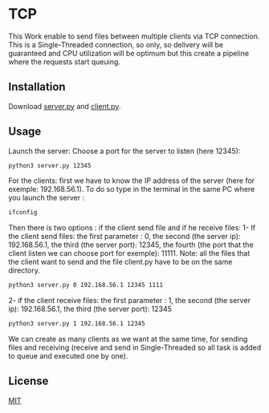 # TCP

This Work enable to send files between multiple clients
via TCP connection. This is a Single-Threaded connection, so only, so delivery will be guaranteed and CPU utilization will be optimum but this create a pipeline where the requests start queuing.

## Installation

Download [server.py](https://github.com/benazoulaydev/Networking/blob/master/2%20-%20TCP/server.py) and [client.py](https://github.com/benazoulaydev/Networking/blob/master/2%20-%20TCP/client.py).



## Usage
Launch the server:
Choose a port for the server to listen (here 12345):
```bash
python3 server.py 12345
```
For the clients: first we have to know  the IP address of the server (here for exemple: 192.168.56.1). To do so type in the terminal in the same PC where you launch the server :
```bash
ifconfig
```
Then there is two options : if the client send file and if he receive files:
1- If the client send files:
the first parameter : 0, the second (the server ip): 192.168.56.1, the third (the server port): 12345, the fourth (the port that the client listen we can choose port for exemple): 11111. Note: all the files that the client want to send and the file client.py have to be on the same directory.
```bash
python3 server.py 0 192.168.56.1 12345 1111
```

2- if the client receive files:
the first parameter : 1, the second (the server ip): 192.168.56.1, the third (the server port): 12345
```bash
python3 server.py 1 192.168.56.1 12345
```

We can create as many clients as we want at the same time, for sending files and receiving (receive and send in Single-Threaded so all task is added to queue and executed one by one).

## License
[MIT](https://choosealicense.com/licenses/mit/)
